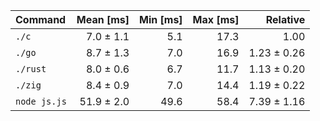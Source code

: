 | Command | Mean [ms] | Min [ms] | Max [ms] | Relative |
|:---|---:|---:|---:|---:|
| `./c` | 7.0 ± 1.1 | 5.1 | 17.3 | 1.00 |
| `./go` | 8.7 ± 1.3 | 7.0 | 16.9 | 1.23 ± 0.26 |
| `./rust` | 8.0 ± 0.6 | 6.7 | 11.7 | 1.13 ± 0.20 |
| `./zig` | 8.4 ± 0.9 | 7.0 | 14.4 | 1.19 ± 0.22 |
| `node js.js` | 51.9 ± 2.0 | 49.6 | 58.4 | 7.39 ± 1.16 |
